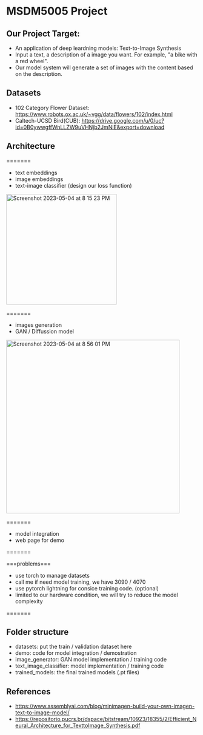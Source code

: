 # MSDM5005 Project

## Our Project Target:
- An application of deep leardning models: Text-to-Image Synthesis
- Input a text, a description of a image you want. For example, "a bike with a red wheel".
- Our model system will generate a set of images with the content based on the description.

## Datasets
- 102 Category Flower Dataset: https://www.robots.ox.ac.uk/~vgg/data/flowers/102/index.html
- Caltech-UCSD Bird(CUB): https://drive.google.com/u/0/uc?id=0B0ywwgffWnLLZW9uVHNjb2JmNlE&export=download

## Architecture

=======

- text embeddings
- image embeddings
- text-image classifier (design our loss function)

<img width="291" alt="Screenshot 2023-05-04 at 8 15 23 PM" src="https://user-images.githubusercontent.com/132570829/236211115-a3b3a3c4-acab-46e4-b21a-a25f2020b8a6.png">

=======

- images generation
- GAN / Diffussion model

<img width="457" alt="Screenshot 2023-05-04 at 8 56 01 PM" src="https://user-images.githubusercontent.com/132570829/236211231-f7237ed4-e934-4309-99dd-bdcfd619c3e6.png">

=======

- model integration
- web page for demo

=======

===problems===

- use torch to manage datasets
- call me if need model training, we have 3090 / 4070
- use pytorch lightning for consice training code. (optional)
- limited to our hardware condition, we will try to reduce the model complexity


=======

## Folder structure

- datasets: put the train / validation dataset here
- demo: code for model integration / demostration
- image_generator: GAN model implementation / training code
- text_image_classifier: model implementation / training code
- trained_models: the final trained models (.pt files)

## References

- https://www.assemblyai.com/blog/minimagen-build-your-own-imagen-text-to-image-model/
- https://repositorio.pucrs.br/dspace/bitstream/10923/18355/2/Efficient_Neural_Architecture_for_TexttoImage_Synthesis.pdf
